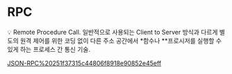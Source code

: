 # RPC

<aside>
💡 Remote Procedure Call.
일반적으로 사용되는 Client to Server 방식과 다르게 별도의 원격 제어를 위한 코딩 없이 다른 주소 공간에서 *함수나 **프로시저를 실행할 수 있게 하는 프로세스 간 통신 기술.

</aside>

[JSON-RPC%20251f37315c44806f8918e90852e45eff](JSON-RPC%20251f37315c44806f8918e90852e45eff)